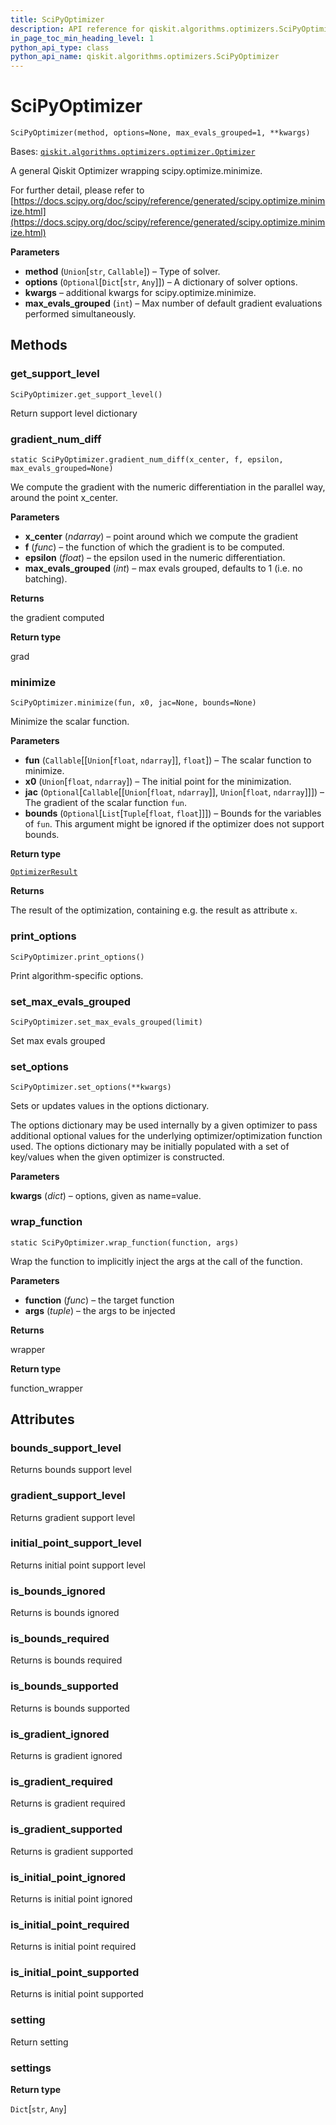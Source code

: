 ```yaml
---
title: SciPyOptimizer
description: API reference for qiskit.algorithms.optimizers.SciPyOptimizer
in_page_toc_min_heading_level: 1
python_api_type: class
python_api_name: qiskit.algorithms.optimizers.SciPyOptimizer
---
```


# SciPyOptimizer

<span id="qiskit.algorithms.optimizers.SciPyOptimizer" />

`SciPyOptimizer(method, options=None, max_evals_grouped=1, **kwargs)`

Bases: [`qiskit.algorithms.optimizers.optimizer.Optimizer`](qiskit.algorithms.optimizers.Optimizer "qiskit.algorithms.optimizers.optimizer.Optimizer")

A general Qiskit Optimizer wrapping scipy.optimize.minimize.

For further detail, please refer to [https://docs.scipy.org/doc/scipy/reference/generated/scipy.optimize.minimize.html](https://docs.scipy.org/doc/scipy/reference/generated/scipy.optimize.minimize.html)

**Parameters**

*   **method** (`Union`\[`str`, `Callable`]) – Type of solver.
*   **options** (`Optional`\[`Dict`\[`str`, `Any`]]) – A dictionary of solver options.
*   **kwargs** – additional kwargs for scipy.optimize.minimize.
*   **max\_evals\_grouped** (`int`) – Max number of default gradient evaluations performed simultaneously.

## Methods

### get\_support\_level

<span id="qiskit.algorithms.optimizers.SciPyOptimizer.get_support_level" />

`SciPyOptimizer.get_support_level()`

Return support level dictionary

### gradient\_num\_diff

<span id="qiskit.algorithms.optimizers.SciPyOptimizer.gradient_num_diff" />

`static SciPyOptimizer.gradient_num_diff(x_center, f, epsilon, max_evals_grouped=None)`

We compute the gradient with the numeric differentiation in the parallel way, around the point x\_center.

**Parameters**

*   **x\_center** (*ndarray*) – point around which we compute the gradient
*   **f** (*func*) – the function of which the gradient is to be computed.
*   **epsilon** (*float*) – the epsilon used in the numeric differentiation.
*   **max\_evals\_grouped** (*int*) – max evals grouped, defaults to 1 (i.e. no batching).

**Returns**

the gradient computed

**Return type**

grad

### minimize

<span id="qiskit.algorithms.optimizers.SciPyOptimizer.minimize" />

`SciPyOptimizer.minimize(fun, x0, jac=None, bounds=None)`

Minimize the scalar function.

**Parameters**

*   **fun** (`Callable`\[\[`Union`\[`float`, `ndarray`]], `float`]) – The scalar function to minimize.
*   **x0** (`Union`\[`float`, `ndarray`]) – The initial point for the minimization.
*   **jac** (`Optional`\[`Callable`\[\[`Union`\[`float`, `ndarray`]], `Union`\[`float`, `ndarray`]]]) – The gradient of the scalar function `fun`.
*   **bounds** (`Optional`\[`List`\[`Tuple`\[`float`, `float`]]]) – Bounds for the variables of `fun`. This argument might be ignored if the optimizer does not support bounds.

**Return type**

[`OptimizerResult`](qiskit.algorithms.optimizers.OptimizerResult "qiskit.algorithms.optimizers.optimizer.OptimizerResult")

**Returns**

The result of the optimization, containing e.g. the result as attribute `x`.

### print\_options

<span id="qiskit.algorithms.optimizers.SciPyOptimizer.print_options" />

`SciPyOptimizer.print_options()`

Print algorithm-specific options.

### set\_max\_evals\_grouped

<span id="qiskit.algorithms.optimizers.SciPyOptimizer.set_max_evals_grouped" />

`SciPyOptimizer.set_max_evals_grouped(limit)`

Set max evals grouped

### set\_options

<span id="qiskit.algorithms.optimizers.SciPyOptimizer.set_options" />

`SciPyOptimizer.set_options(**kwargs)`

Sets or updates values in the options dictionary.

The options dictionary may be used internally by a given optimizer to pass additional optional values for the underlying optimizer/optimization function used. The options dictionary may be initially populated with a set of key/values when the given optimizer is constructed.

**Parameters**

**kwargs** (*dict*) – options, given as name=value.

### wrap\_function

<span id="qiskit.algorithms.optimizers.SciPyOptimizer.wrap_function" />

`static SciPyOptimizer.wrap_function(function, args)`

Wrap the function to implicitly inject the args at the call of the function.

**Parameters**

*   **function** (*func*) – the target function
*   **args** (*tuple*) – the args to be injected

**Returns**

wrapper

**Return type**

function\_wrapper

## Attributes

<span id="qiskit.algorithms.optimizers.SciPyOptimizer.bounds_support_level" />

### bounds\_support\_level

Returns bounds support level

<span id="qiskit.algorithms.optimizers.SciPyOptimizer.gradient_support_level" />

### gradient\_support\_level

Returns gradient support level

<span id="qiskit.algorithms.optimizers.SciPyOptimizer.initial_point_support_level" />

### initial\_point\_support\_level

Returns initial point support level

<span id="qiskit.algorithms.optimizers.SciPyOptimizer.is_bounds_ignored" />

### is\_bounds\_ignored

Returns is bounds ignored

<span id="qiskit.algorithms.optimizers.SciPyOptimizer.is_bounds_required" />

### is\_bounds\_required

Returns is bounds required

<span id="qiskit.algorithms.optimizers.SciPyOptimizer.is_bounds_supported" />

### is\_bounds\_supported

Returns is bounds supported

<span id="qiskit.algorithms.optimizers.SciPyOptimizer.is_gradient_ignored" />

### is\_gradient\_ignored

Returns is gradient ignored

<span id="qiskit.algorithms.optimizers.SciPyOptimizer.is_gradient_required" />

### is\_gradient\_required

Returns is gradient required

<span id="qiskit.algorithms.optimizers.SciPyOptimizer.is_gradient_supported" />

### is\_gradient\_supported

Returns is gradient supported

<span id="qiskit.algorithms.optimizers.SciPyOptimizer.is_initial_point_ignored" />

### is\_initial\_point\_ignored

Returns is initial point ignored

<span id="qiskit.algorithms.optimizers.SciPyOptimizer.is_initial_point_required" />

### is\_initial\_point\_required

Returns is initial point required

<span id="qiskit.algorithms.optimizers.SciPyOptimizer.is_initial_point_supported" />

### is\_initial\_point\_supported

Returns is initial point supported

<span id="qiskit.algorithms.optimizers.SciPyOptimizer.setting" />

### setting

Return setting

<span id="qiskit.algorithms.optimizers.SciPyOptimizer.settings" />

### settings

**Return type**

`Dict`\[`str`, `Any`]

